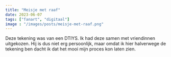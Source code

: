 ```yaml
---
title: "Meisje met raaf"
date: 2023-06-07
tags: ["fanart", "digitaal"]
image : "/images/posts/meisje-met-raaf.png"
---
```


Deze tekening was van een DTIYS. Ik had deze samen met vriendinnen uitgekozen. Hij is dus niet erg persoonlijk, maar omdat ik hier halverwege de tekening ben dacht ik dat het mooi mijn proces kon laten zien.